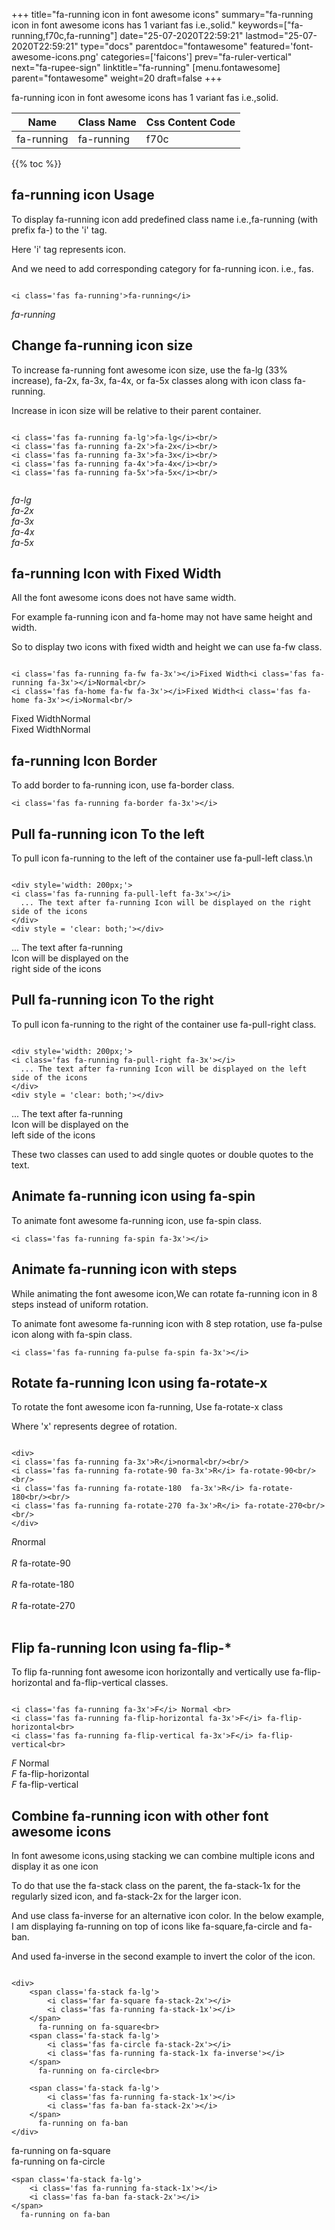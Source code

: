 +++
title="fa-running icon in font awesome icons"
summary="fa-running icon in font awesome icons has 1 variant fas i.e.,solid."
keywords=["fa-running,f70c,fa-running"]
date="25-07-2020T22:59:21"
lastmod="25-07-2020T22:59:21"
type="docs"
parentdoc="fontawesome"
featured='font-awesome-icons.png'
categories=['faicons']
prev="fa-ruler-vertical"
next="fa-rupee-sign"
linktitle="fa-running"
[menu.fontawesome]
parent="fontawesome"
weight=20
draft=false
+++


fa-running icon in font awesome icons has 1 variant fas i.e.,solid.

<div class='table-responsive'><table class='table'><thead><tr><th>Name</th><th>Class Name</th><th>Css Content Code</th></tr></thead><tbody><tr><td>fa-running</td><td>fa-running</td><td>f70c</td></tr></tbody></table></div>


{{% toc %}}


## fa-running icon Usage

To display fa-running icon add predefined class name i.e.,fa-running (with prefix fa-) to the 'i' tag.

Here 'i' tag represents icon.

And we need to add corresponding category for fa-running icon. i.e., fas.


```

<i class='fas fa-running'>fa-running</i>
```

<i class='fas fa-running'>fa-running</i>




## Change fa-running icon size
To increase fa-running font awesome icon size, use the fa-lg (33% increase), fa-2x, fa-3x, fa-4x, or fa-5x classes along with icon class fa-running.

Increase in icon size will be relative to their parent container. 

```

<i class='fas fa-running fa-lg'>fa-lg</i><br/>
<i class='fas fa-running fa-2x'>fa-2x</i><br/>
<i class='fas fa-running fa-3x'>fa-3x</i><br/>
<i class='fas fa-running fa-4x'>fa-4x</i><br/>
<i class='fas fa-running fa-5x'>fa-5x</i><br/>
            
```

<i class='fas fa-running fa-lg'>fa-lg</i><br/>
<i class='fas fa-running fa-2x'>fa-2x</i><br/>
<i class='fas fa-running fa-3x'>fa-3x</i><br/>
<i class='fas fa-running fa-4x'>fa-4x</i><br/>
<i class='fas fa-running fa-5x'>fa-5x</i><br/>
            



## fa-running Icon with Fixed Width 

All the font awesome icons does not have same width.

For example fa-running icon and fa-home may not have same height and width.

So to display two icons with fixed width and height we can use fa-fw class.


```

<i class='fas fa-running fa-fw fa-3x'></i>Fixed Width<i class='fas fa-running fa-3x'></i>Normal<br/>
<i class='fas fa-home fa-fw fa-3x'></i>Fixed Width<i class='fas fa-home fa-3x'></i>Normal<br/>
```

<i class='fas fa-running fa-fw fa-3x'></i>Fixed Width<i class='fas fa-running fa-3x'></i>Normal<br/>
<i class='fas fa-home fa-fw fa-3x'></i>Fixed Width<i class='fas fa-home fa-3x'></i>Normal<br/>



## fa-running Icon Border 

To add border to fa-running icon, use fa-border class.


```
<i class='fas fa-running fa-border fa-3x'></i>

```
<i class='fas fa-running fa-border fa-3x'></i>





## Pull fa-running icon To the left

To pull icon fa-running to the left of the container use fa-pull-left class.\n

```

<div style='width: 200px;'>
<i class='fas fa-running fa-pull-left fa-3x'></i>
  ... The text after fa-running Icon will be displayed on the right side of the icons
</div>
<div style = 'clear: both;'></div>
```

<div style='width: 200px;'>
<i class='fas fa-running fa-pull-left fa-3x'></i>
  ... The text after fa-running Icon will be displayed on the right side of the icons
</div>
<div style = 'clear: both;'></div>




## Pull fa-running icon To the right
To pull icon fa-running to the right of the container use fa-pull-right class.

```

<div style='width: 200px;'>
<i class='fas fa-running fa-pull-right fa-3x'></i>
  ... The text after fa-running Icon will be displayed on the left side of the icons
</div>
<div style = 'clear: both;'></div>
```

<div style='width: 200px;'>
<i class='fas fa-running fa-pull-right fa-3x'></i>
  ... The text after fa-running Icon will be displayed on the left side of the icons
</div>
<div style = 'clear: both;'></div>

These two classes can used to add single quotes or double quotes to the text.


## Animate fa-running icon using fa-spin
To animate font awesome fa-running icon, use fa-spin class.

```
<i class='fas fa-running fa-spin fa-3x'></i>
```
<i class='fas fa-running fa-spin fa-3x'></i>




## Animate fa-running icon with steps
While animating the font awesome icon,We can rotate fa-running icon in 8 steps instead of uniform rotation.

To animate font awesome fa-running icon with 8 step rotation, use fa-pulse icon along with fa-spin class.


```
<i class='fas fa-running fa-pulse fa-spin fa-3x'></i>

```
<i class='fas fa-running fa-pulse fa-spin fa-3x'></i>





## Rotate fa-running Icon using fa-rotate-x
To rotate the font awesome icon fa-running, Use fa-rotate-x class

Where 'x' represents degree of rotation.


```

<div>
<i class='fas fa-running fa-3x'>R</i>normal<br/><br/>
<i class='fas fa-running fa-rotate-90 fa-3x'>R</i> fa-rotate-90<br/><br/> 
<i class='fas fa-running fa-rotate-180  fa-3x'>R</i> fa-rotate-180<br/><br/> 
<i class='fas fa-running fa-rotate-270 fa-3x'>R</i> fa-rotate-270<br/><br/>
</div>
```

<div>
<i class='fas fa-running fa-3x'>R</i>normal<br/><br/>
<i class='fas fa-running fa-rotate-90 fa-3x'>R</i> fa-rotate-90<br/><br/> 
<i class='fas fa-running fa-rotate-180  fa-3x'>R</i> fa-rotate-180<br/><br/> 
<i class='fas fa-running fa-rotate-270 fa-3x'>R</i> fa-rotate-270<br/><br/>
</div>




## Flip fa-running Icon using fa-flip-*
To flip fa-running font awesome icon horizontally and vertically use fa-flip-horizontal and fa-flip-vertical classes. 

```

<i class='fas fa-running fa-3x'>F</i> Normal <br>
<i class='fas fa-running fa-flip-horizontal fa-3x'>F</i> fa-flip-horizontal<br>
<i class='fas fa-running fa-flip-vertical fa-3x'>F</i> fa-flip-vertical<br>
```

<i class='fas fa-running fa-3x'>F</i> Normal <br>
<i class='fas fa-running fa-flip-horizontal fa-3x'>F</i> fa-flip-horizontal<br>
<i class='fas fa-running fa-flip-vertical fa-3x'>F</i> fa-flip-vertical<br>




## Combine fa-running icon with other font awesome icons
In font awesome icons,using stacking we can combine multiple icons and display it as one icon 

To do that use the fa-stack class on the parent, the fa-stack-1x for the regularly sized icon, and fa-stack-2x for the larger icon.

And use class fa-inverse for an alternative icon color. 
In the below example, I am displaying fa-running on top of icons like fa-square,fa-circle and fa-ban.

And used fa-inverse in the second example to invert the color of the icon.

```

<div>
    <span class='fa-stack fa-lg'>
        <i class='far fa-square fa-stack-2x'></i>
        <i class='fas fa-running fa-stack-1x'></i>
    </span>
      fa-running on fa-square<br>
    <span class='fa-stack fa-lg'>
        <i class='fas fa-circle fa-stack-2x'></i>
        <i class='fas fa-running fa-stack-1x fa-inverse'></i>
    </span>
      fa-running on fa-circle<br>

    <span class='fa-stack fa-lg'>
        <i class='fas fa-running fa-stack-1x'></i>
        <i class='fas fa-ban fa-stack-2x'></i>
    </span>
      fa-running on fa-ban
</div>
```

<div>
    <span class='fa-stack fa-lg'>
        <i class='far fa-square fa-stack-2x'></i>
        <i class='fas fa-running fa-stack-1x'></i>
    </span>
      fa-running on fa-square<br>
    <span class='fa-stack fa-lg'>
        <i class='fas fa-circle fa-stack-2x'></i>
        <i class='fas fa-running fa-stack-1x fa-inverse'></i>
    </span>
      fa-running on fa-circle<br>

    <span class='fa-stack fa-lg'>
        <i class='fas fa-running fa-stack-1x'></i>
        <i class='fas fa-ban fa-stack-2x'></i>
    </span>
      fa-running on fa-ban
</div>






